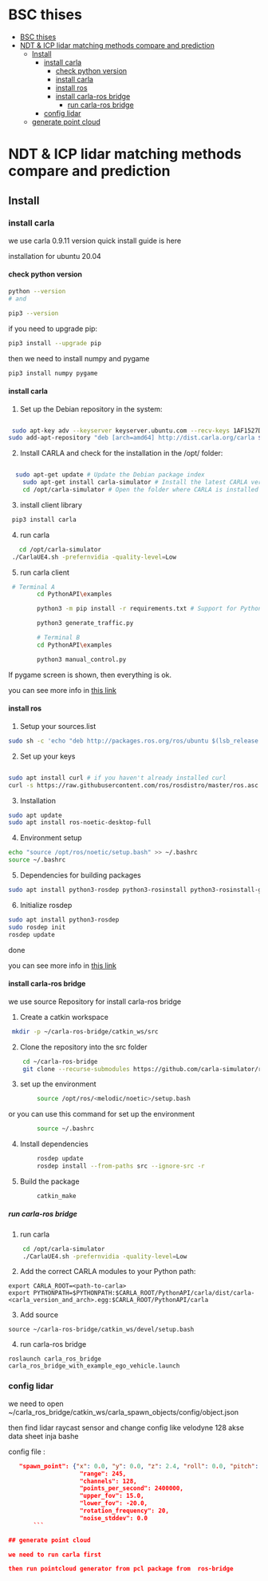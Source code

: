 # BSC thises 

- [BSC thises](#bsc-thises)
- [NDT \& ICP lidar matching methods compare and prediction](#ndt--icp-lidar-matching-methods-compare-and-prediction)
  - [Install](#install)
    - [install carla](#install-carla)
      - [check python version](#check-python-version)
      - [install carla](#install-carla-1)
      - [install ros](#install-ros)
      - [install carla-ros bridge](#install-carla-ros-bridge)
        - [run carla-ros bridge](#run-carla-ros-bridge)
    - [config lidar](#config-lidar)
  - [generate point cloud](#generate-point-cloud)

# NDT & ICP lidar matching methods compare and prediction 

## Install
### install carla 
we use carla 0.9.11 version quick install guide is here 

installation for ubuntu 20.04


#### check python version
```bash
python --version
# and

pip3 --version
```
if you need to upgrade pip:
```bash
pip3 install --upgrade pip
```
 then we need to install numpy and pygame

```bash
pip3 install numpy pygame
```
#### install carla

1. Set up the Debian repository in the system:

```bash

 sudo apt-key adv --keyserver keyserver.ubuntu.com --recv-keys 1AF1527DE64CB8D9
sudo add-apt-repository "deb [arch=amd64] http://dist.carla.org/carla $(lsb_release -sc) main"

```
2. Install CARLA and check for the installation in the /opt/ folder:

```bash

  sudo apt-get update # Update the Debian package index
    sudo apt-get install carla-simulator # Install the latest CARLA version, or update the current installation
    cd /opt/carla-simulator # Open the folder where CARLA is installed
```
3. install client library

```bash
 pip3 install carla
```
4. run carla

```bash
   cd /opt/carla-simulator
 ./CarlaUE4.sh -prefernvidia -quality-level=Low
```

5. run carla client

```bash
 # Terminal A 
        cd PythonAPI\examples

        python3 -m pip install -r requirements.txt # Support for Python2 is provided in the CARLA release packages

        python3 generate_traffic.py  

        # Terminal B
        cd PythonAPI\examples

        python3 manual_control.py 
```
If pygame screen is shown, then everything is ok.

you can see more info in [this link](https://carla.readthedocs.io/en/latest/start_quickstart/)
#### install ros 

1. Setup your sources.list

```bash
sudo sh -c 'echo "deb http://packages.ros.org/ros/ubuntu $(lsb_release -sc) main" > /etc/apt/sources.list.d/ros-latest.list'
```
2. Set up your keys

```bash

sudo apt install curl # if you haven't already installed curl
curl -s https://raw.githubusercontent.com/ros/rosdistro/master/ros.asc | sudo apt-key add -
```
3. Installation

```bash
sudo apt update
sudo apt install ros-noetic-desktop-full
```
4. Environment setup

```bash
echo "source /opt/ros/noetic/setup.bash" >> ~/.bashrc
source ~/.bashrc
```
5. Dependencies for building packages

```bash
sudo apt install python3-rosdep python3-rosinstall python3-rosinstall-generator python3-wstool build-essential
```
6. Initialize rosdep

```bash
sudo apt install python3-rosdep
sudo rosdep init
rosdep update
```
done 

you can see more info in [this link](http://wiki.ros.org/noetic/Installation/Ubuntu)


#### install carla-ros bridge 

we use source Repository for install carla-ros bridge

1. Create a catkin workspace

```bash
 mkdir -p ~/carla-ros-bridge/catkin_ws/src
```
2. Clone the repository into the src folder

```bash
    cd ~/carla-ros-bridge
    git clone --recurse-submodules https://github.com/carla-simulator/ros-bridge.git catkin_ws/src/ros-bridge
   ```
3. set up the environment

```bash
        source /opt/ros/<melodic/noetic>/setup.bash 
```
or you can use this command for set up the environment

```bash
        source ~/.bashrc
```
4. Install dependencies

```bash
        rosdep update
        rosdep install --from-paths src --ignore-src -r 
```
5. Build the package

```bash
        catkin_make
```
##### run carla-ros bridge

1. run carla

```bash
    cd /opt/carla-simulator
    ./CarlaUE4.sh -prefernvidia -quality-level=Low
```

2. Add the correct CARLA modules to your Python path:

```
export CARLA_ROOT=<path-to-carla>
export PYTHONPATH=$PYTHONPATH:$CARLA_ROOT/PythonAPI/carla/dist/carla-<carla_version_and_arch>.egg:$CARLA_ROOT/PythonAPI/carla
```
3. Add source 
```
source ~/carla-ros-bridge/catkin_ws/devel/setup.bash
```
4. run carla-ros bridge

```
roslaunch carla_ros_bridge carla_ros_bridge_with_example_ego_vehicle.launch
```

### config lidar 

we need to open ~/carla_ros_bridge/catkin_ws/carla_spawn_objects/config/object.json

then find lidar raycast sensor and change config like velodyne 128 
akse data sheet inja bashe

config file : 
```json 
   "spawn_point": {"x": 0.0, "y": 0.0, "z": 2.4, "roll": 0.0, "pitch": 0.0, "yaw": 0.0},
                    "range": 245,
                    "channels": 128,
                    "points_per_second": 2400000,
                    "upper_fov": 15.0,
                    "lower_fov": -20.0,
                    "rotation_frequency": 20,
                    "noise_stddev": 0.0
       ```             

## generate point cloud 

we need to run carla first 

then run pointcloud generator from pcl package from  ros-bridge



